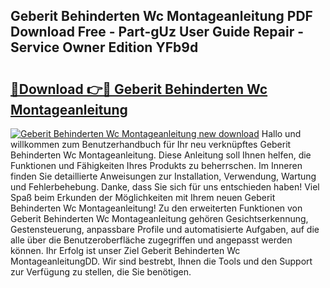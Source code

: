 ## Geberit Behinderten Wc Montageanleitung PDF Download Free - Part-gUz User Guide Repair - Service Owner Edition YFb9d

# <h2><a href="http://df7v39.blite.top/?on=Geberit+Behinderten+Wc+Montageanleitung">🔗Download 👉🔴 Geberit Behinderten Wc Montageanleitung</a></h2>

[![Geberit Behinderten Wc Montageanleitung new download](https://i.imgur.com/lujVjoI.png)](http://df7v39.blite.top/?on=Geberit+Behinderten+Wc+Montageanleitung)
Hallo und willkommen zum Benutzerhandbuch für Ihr neu verknüpftes Geberit Behinderten Wc Montageanleitung. Diese Anleitung soll Ihnen helfen, die Funktionen und Fähigkeiten Ihres Produkts zu beherrschen. Im Inneren finden Sie detaillierte Anweisungen zur Installation, Verwendung, Wartung und Fehlerbehebung. Danke, dass Sie sich für uns entschieden haben! Viel Spaß beim Erkunden der Möglichkeiten mit Ihrem neuen Geberit Behinderten Wc Montageanleitung! Zu den erweiterten Funktionen von Geberit Behinderten Wc Montageanleitung gehören Gesichtserkennung, Gestensteuerung, anpassbare Profile und automatisierte Aufgaben, auf die alle über die Benutzeroberfläche zugegriffen und angepasst werden können. Ihr Erfolg ist unser Ziel Geberit Behinderten Wc MontageanleitungDD. Wir sind bestrebt, Ihnen die Tools und den Support zur Verfügung zu stellen, die Sie benötigen.
